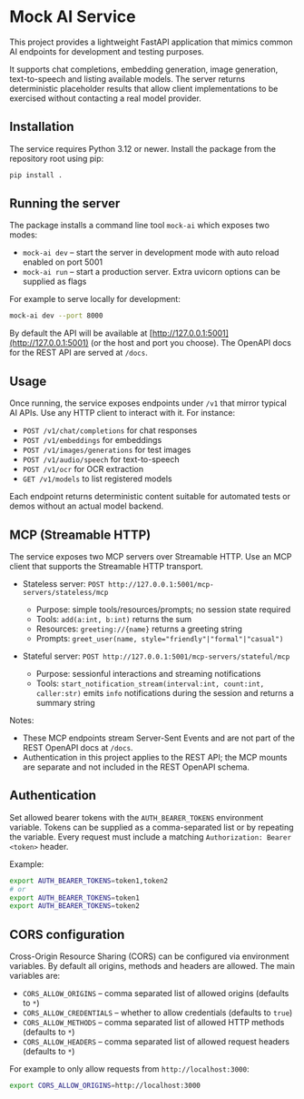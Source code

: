 # Mock AI Service

This project provides a lightweight FastAPI application that mimics common AI endpoints for development and testing purposes.

It supports chat completions, embedding generation, image generation, text-to-speech and listing available models. The server returns deterministic placeholder results that allow client implementations to be exercised without contacting a real model provider.

## Installation

The service requires Python 3.12 or newer. Install the package from the repository root using pip:

```bash
pip install .
```

## Running the server

The package installs a command line tool `mock-ai` which exposes two modes:

- `mock-ai dev` – start the server in development mode with auto reload enabled on port 5001
- `mock-ai run` – start a production server. Extra uvicorn options can be supplied as flags

For example to serve locally for development:

```bash
mock-ai dev --port 8000
```

By default the API will be available at [http://127.0.0.1:5001](http://127.0.0.1:5001) (or the host and port you choose). The OpenAPI docs for the REST API are served at `/docs`.

## Usage

Once running, the service exposes endpoints under `/v1` that mirror typical AI APIs. Use any HTTP client to interact with it. For instance:

- `POST /v1/chat/completions` for chat responses
- `POST /v1/embeddings` for embeddings
- `POST /v1/images/generations` for test images
- `POST /v1/audio/speech` for text-to-speech
- `POST /v1/ocr` for OCR extraction
- `GET /v1/models` to list registered models

Each endpoint returns deterministic content suitable for automated tests or demos without an actual model backend.

## MCP (Streamable HTTP)

The service exposes two MCP servers over Streamable HTTP. Use an MCP client that supports the Streamable HTTP transport.

- Stateless server: `POST http://127.0.0.1:5001/mcp-servers/stateless/mcp`
  - Purpose: simple tools/resources/prompts; no session state required
  - Tools: `add(a:int, b:int)` returns the sum
  - Resources: `greeting://{name}` returns a greeting string
  - Prompts: `greet_user(name, style="friendly"|"formal"|"casual")`

- Stateful server: `POST http://127.0.0.1:5001/mcp-servers/stateful/mcp`
  - Purpose: sessionful interactions and streaming notifications
  - Tools: `start_notification_stream(interval:int, count:int, caller:str)` emits `info` notifications during the session and returns a summary string

Notes:
- These MCP endpoints stream Server-Sent Events and are not part of the REST OpenAPI docs at `/docs`.
- Authentication in this project applies to the REST API; the MCP mounts are separate and not included in the REST OpenAPI schema.

## Authentication

Set allowed bearer tokens with the `AUTH_BEARER_TOKENS` environment variable. Tokens
can be supplied as a comma-separated list or by repeating the variable. Every
request must include a matching `Authorization: Bearer <token>` header.

Example:

```bash
export AUTH_BEARER_TOKENS=token1,token2
# or
export AUTH_BEARER_TOKENS=token1
export AUTH_BEARER_TOKENS=token2
```

## CORS configuration

Cross-Origin Resource Sharing (CORS) can be configured via environment variables.
By default all origins, methods and headers are allowed. The main variables are:

- `CORS_ALLOW_ORIGINS` – comma separated list of allowed origins (defaults to `*`)
- `CORS_ALLOW_CREDENTIALS` – whether to allow credentials (defaults to `true`)
- `CORS_ALLOW_METHODS` – comma separated list of allowed HTTP methods (defaults to `*`)
- `CORS_ALLOW_HEADERS` – comma separated list of allowed request headers (defaults to `*`)

For example to only allow requests from `http://localhost:3000`:

```bash
export CORS_ALLOW_ORIGINS=http://localhost:3000
```
